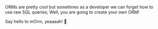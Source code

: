 ORMs are pretty cool but sometimes as a developer we can forget how to use raw SQL queries;
Well, you are going to create your own ORM!

Say hello to mOrm, yeaaaah! 🤘